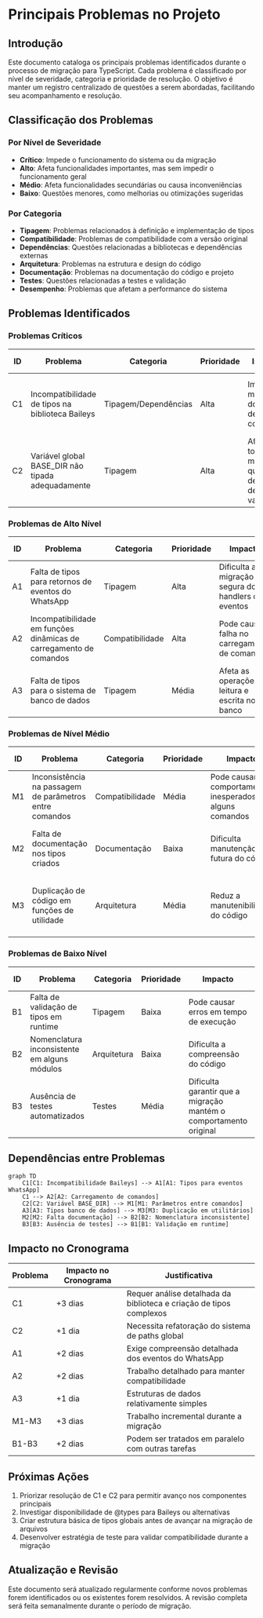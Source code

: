 # Principais Problemas no Projeto

## Introdução

Este documento cataloga os principais problemas identificados durante o processo de migração para TypeScript. Cada problema é classificado por nível de severidade, categoria e prioridade de resolução. O objetivo é manter um registro centralizado de questões a serem abordadas, facilitando seu acompanhamento e resolução.

## Classificação dos Problemas

### Por Nível de Severidade

- **Crítico**: Impede o funcionamento do sistema ou da migração
- **Alto**: Afeta funcionalidades importantes, mas sem impedir o funcionamento geral
- **Médio**: Afeta funcionalidades secundárias ou causa inconveniências
- **Baixo**: Questões menores, como melhorias ou otimizações sugeridas

### Por Categoria

- **Tipagem**: Problemas relacionados à definição e implementação de tipos
- **Compatibilidade**: Problemas de compatibilidade com a versão original
- **Dependências**: Questões relacionadas a bibliotecas e dependências externas
- **Arquitetura**: Problemas na estrutura e design do código
- **Documentação**: Problemas na documentação do código e projeto
- **Testes**: Questões relacionadas a testes e validação
- **Desempenho**: Problemas que afetam a performance do sistema

## Problemas Identificados

### Problemas Críticos

| ID | Problema | Categoria | Prioridade | Impacto | Status | Solução Proposta |
|----|----------|-----------|------------|---------|--------|------------------|
| C1 | Incompatibilidade de tipos na biblioteca Baileys | Tipagem/Dependências | Alta | Impede a migração do módulo de conexão | Identificado | Criar tipos personalizados para a biblioteca Baileys ou buscar @types existentes |
| C2 | Variável global BASE_DIR não tipada adequadamente | Tipagem | Alta | Afeta todos os módulos que dependem desta variável | Identificado | Criar declaração global no arquivo types/global.d.ts |

### Problemas de Alto Nível

| ID | Problema | Categoria | Prioridade | Impacto | Status | Solução Proposta |
|----|----------|-----------|------------|---------|--------|------------------|
| A1 | Falta de tipos para retornos de eventos do WhatsApp | Tipagem | Alta | Dificulta a migração segura dos handlers de eventos | Identificado | Criar interfaces adequadas baseadas na documentação do Baileys |
| A2 | Incompatibilidade em funções dinâmicas de carregamento de comandos | Compatibilidade | Alta | Pode causar falha no carregamento de comandos | Identificado | Refatorar para suportar tipagem sem alterar comportamento |
| A3 | Falta de tipos para o sistema de banco de dados | Tipagem | Média | Afeta as operações de leitura e escrita no banco | Identificado | Criar interfaces para as estruturas do banco de dados |

### Problemas de Nível Médio

| ID | Problema | Categoria | Prioridade | Impacto | Status | Solução Proposta |
|----|----------|-----------|------------|---------|--------|------------------|
| M1 | Inconsistência na passagem de parâmetros entre comandos | Compatibilidade | Média | Pode causar comportamentos inesperados em alguns comandos | Identificado | Normalizar parâmetros com interfaces consistentes |
| M2 | Falta de documentação nos tipos criados | Documentação | Baixa | Dificulta manutenção futura do código | Identificado | Adicionar comentários JSDoc/TSDoc a todas as interfaces |
| M3 | Duplicação de código em funções de utilidade | Arquitetura | Média | Reduz a manutenibilidade do código | Identificado | Refatorar utilitários para melhor reutilização com typagem adequada |

### Problemas de Baixo Nível

| ID | Problema | Categoria | Prioridade | Impacto | Status | Solução Proposta |
|----|----------|-----------|------------|---------|--------|------------------|
| B1 | Falta de validação de tipos em runtime | Tipagem | Baixa | Pode causar erros em tempo de execução | Identificado | Adicionar validações em funções críticas |
| B2 | Nomenclatura inconsistente em alguns módulos | Arquitetura | Baixa | Dificulta a compreensão do código | Identificado | Padronizar nomenclatura durante a migração |
| B3 | Ausência de testes automatizados | Testes | Média | Dificulta garantir que a migração mantém o comportamento original | Identificado | Implementar testes básicos para funcionalidades críticas |

## Dependências entre Problemas

```mermaid
graph TD
    C1[C1: Incompatibilidade Baileys] --> A1[A1: Tipos para eventos WhatsApp]
    C1 --> A2[A2: Carregamento de comandos]
    C2[C2: Variável BASE_DIR] --> M1[M1: Parâmetros entre comandos]
    A3[A3: Tipos banco de dados] --> M3[M3: Duplicação em utilitários]
    M2[M2: Falta documentação] --> B2[B2: Nomenclatura inconsistente]
    B3[B3: Ausência de testes] --> B1[B1: Validação em runtime]
```

## Impacto no Cronograma

| Problema | Impacto no Cronograma | Justificativa |
|----------|------------------------|---------------|
| C1 | +3 dias | Requer análise detalhada da biblioteca e criação de tipos complexos |
| C2 | +1 dia | Necessita refatoração do sistema de paths global |
| A1 | +2 dias | Exige compreensão detalhada dos eventos do WhatsApp |
| A2 | +2 dias | Trabalho detalhado para manter compatibilidade |
| A3 | +1 dia | Estruturas de dados relativamente simples |
| M1-M3 | +3 dias | Trabalho incremental durante a migração |
| B1-B3 | +2 dias | Podem ser tratados em paralelo com outras tarefas |

## Próximas Ações

1. Priorizar resolução de C1 e C2 para permitir avanço nos componentes principais
2. Investigar disponibilidade de @types para Baileys ou alternativas
3. Criar estrutura básica de tipos globais antes de avançar na migração de arquivos
4. Desenvolver estratégia de teste para validar compatibilidade durante a migração

## Atualização e Revisão

Este documento será atualizado regularmente conforme novos problemas forem identificados ou os existentes forem resolvidos. A revisão completa será feita semanalmente durante o período de migração. 